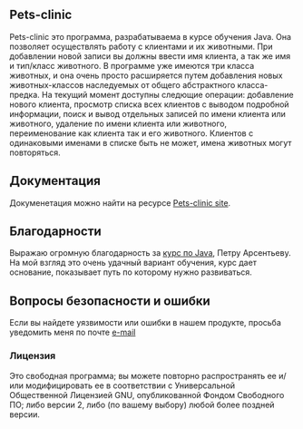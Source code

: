 ## Pets-clinic 

Pets-clinic это программа, разрабатываема в курсе обучения Java. Она позволяет осуществлять работу с клиентами и их животными. При добавлении новой записи вы должны ввести имя клиента, а так же имя и тип/класс животного. В программе уже имеются три класса животных, и она очень просто расширяется путем добавления новых животных-классов наследуемых от общего абстрактного класса-предка. На текущий момент доступны следющие операции: добавление нового клиента, просмотр списка всех клиентов с выводом подробной информации, поиск и вывод отдельных записей по имени клиента или животного, удаление по имени клиента или животного, переименование как клиента так и его животного. Клиентов с одинаковыми именами в списке быть не может, имена животных могут повторяться.

## Документация

Докуменетация можно найти на ресурсе [Pets-clinic site](http://somepetscinic.kz/docs).

## Благодарности

Выражаю огромную благодарность за [курс по Java](https://www.youtube.com/channel/UCLUYG3J5lYXs9gwz98aXIsQ), Петру Арсентьеву. На мой взгляд это очень удачный вариант обучения, курс дает основание, показывает путь по которому нужно развиваться.

## Вопросы безопасности и ошибки

Если вы найдете уязвимости или ошибки в нашем продукте, просьба уведомить меня по почте [e-mail](somemail@mail.kz) 

### Лицензия

Это свободная программа; вы можете повторно распространять ее и/или модифицировать ее в соответствии с Универсальной Общественной Лицензией GNU, опубликованной Фондом Свободного ПО; либо версии 2, либо (по вашему выбору) любой более поздней версии.
